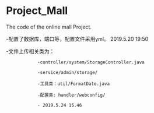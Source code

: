 # Project_Mall
The code of the online mall Project.

-配置了数据库，端口等，配置文件采用yml。 2019.5.20 19:50

-文件上传相关类为：

                -controller/system/StorageController.java
                
                -service/admin/storage/
                
                -工具类：util/FormatDate.java
                
                -配置类: handler/webconfig/
                
                - 2019.5.24 15.46
